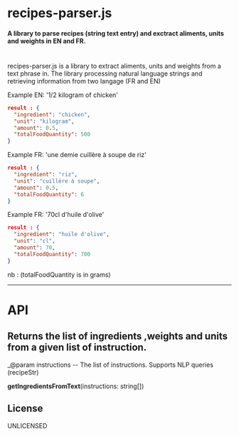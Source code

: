# recipes-parser.js

#### A library to parse recipes (string text entry) and exctract aliments, units and weights in EN and FR.

#

recipes-parser.js is a library to extract aliments, units and weights from a text phrase in. The library processing natural language strings and retrieving information from two langage (FR and EN)

Example EN: '1/2 kilogram of chicken'

```json
result : {
  "ingredient": "chicken",
  "unit": "kilogram",
  "amount": 0.5,
  "totalFoodQuantity": 500
}
```

Example FR: 'une demie cuillère à soupe de riz'

```json
result : {
  "ingredient": "riz",
  "unit": "cuillère à soupe",
  "amount": 0.5,
  "totalFoodQuantity": 6
}
```

Example FR: '70cl d'huile d'olive'

```json
result : {
  "ingredient": "huile d'olive",
  "unit": "cl",
  "amount": 70,
  "totalFoodQuantity": 700
}
```

nb : (totalFoodQuantity is in grams)

---

# API

## Returns the list of ingredients ,weights and units from a given list of instruction.

\_@param instructions -- The list of instructions. Supports NLP queries (recipeStr)

**getIngredientsFromText**(instructions: string[])

## License

UNLICENSED
